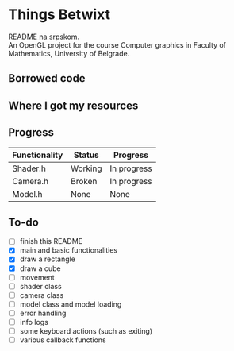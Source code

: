 # Things Betwixt
[README na srpskom](README-sr.md). <br>
An OpenGL project for the course Computer graphics in Faculty of Mathematics, University of Belgrade.

## Borrowed code

## Where I got my resources

## Progress
| Functionality | Status  | Progress    |
| ------------- | ------- | ----------- |
| Shader.h      | Working | In progress |
| Camera.h      | Broken  | In progress |
| Model.h       | None    | None        |

## To-do
- [ ] finish this README
- [x] main and basic functionalities
- [x] draw a rectangle
- [x] draw a cube
- [ ] movement
- [ ] shader class
- [ ] camera class
- [ ] model class and model loading
- [ ] error handling
- [ ] info logs
- [ ] some keyboard actions (such as exiting)
- [ ] various callback functions
